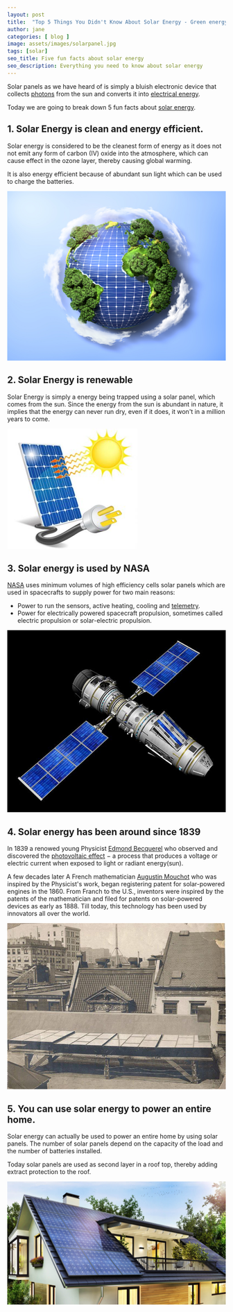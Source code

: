 ```yaml
---
layout: post
title:  "Top 5 Things You Didn't Know About Solar Energy - Green energy, NASA"
author: jane
categories: [ blog ]
image: assets/images/solarpanel.jpg
tags: [solar]
seo_title: Five fun facts about solar energy
seo_description: Everything you need to know about solar energy
---
```

Solar panels as we have heard of is simply a bluish electronic device that collects [photons](https://www.thoughtco.com/what-is-a-photon-definition-and-properties-2699039) from the sun and converts it into [electrical energy](https://byjus.com/physics/electrical-energy-and-power/).

Today we are going to break down 5 fun facts about [solar energy](https://www.energy.gov/eere/solar/how-does-solar-work#:~:text=Solar%20technologies%20convert%20sunlight%20into,in%20batteries%20or%20thermal%20storage.).

## 1. Solar Energy is clean and energy efficient.

Solar energy is considered to be the cleanest form of energy as it does not not emit any form of carbon (IV) oxide into the atmosphere, which can cause effect in the ozone layer, thereby causing global warming.

It is also energy efficient because of abundant sun light which can be used to charge the batteries.

![solar-energy-clean](../assets/images/Green-solar-panels-make-clean-energy-more-aesthetically-appealing.jpg)

## 2. Solar Energy is renewable

Solar Energy is simply a energy being trapped using a solar panel, which comes from the sun.
Since the energy from the sun is abundant in nature, it implies that the energy can never run dry, even if it does, it won't in a million years to come.

![RENEWABLE-ENERGY](../assets/images/is-solar-renewable-300x278.jpg)

## 3. Solar energy is used by NASA

[NASA](https://en.wikipedia.org/wiki/NASA) uses minimum volumes  of high efficiency cells solar panels which are used in spacecrafts to supply power for two main reasons:
* Power to run the sensors, active heating, cooling and [telemetry](https://stackify.com/telemetry-tutorial/).
* Power for electrically powered spacecraft propulsion, sometimes called electric propulsion or solar-electric propulsion.

![NASA](../assets/images/83fcacfa5163560414f4df68c6826534.jpg)

## 4. Solar energy has been around since 1839

In 1839 a renowed young Physicist [Edmond Becquerel](https://en.wikipedia.org/wiki/Edmond_Becquerel) who observed and discovered the [photovoltaic effect](https://byjus.com/jee/photoelectric-effect/) $-$ a process that produces a voltage or electric current when exposed to light or radiant energy(sun).

A few decades later A French mathematician [Augustin Mouchot](https://en.wikipedia.org/wiki/Augustin_Mouchot) who was inspired by the Physicist's work, began registering patent for solar-powered engines in the 1860. From Franch to the U.S., inventors were inspired by the patents of the mathematician and filed for patents on solar-powered devices as early as 1888.
Till today, this technology has been used by innovators all over the world.

![solar-panel-1888](../assets/images/first_solar_array-charles_fritts.jpg)

## 5. You can use solar energy to power an entire home.

Solar energy can actually be used to power an entire home by using solar panels. The number of solar panels depend on the capacity of the load and the number of batteries installed.

Today solar panels are used as second layer in a roof top, thereby adding extract protection to the roof.

![Solar panel](../assets/images/solar-panels.jpg)


 
 
